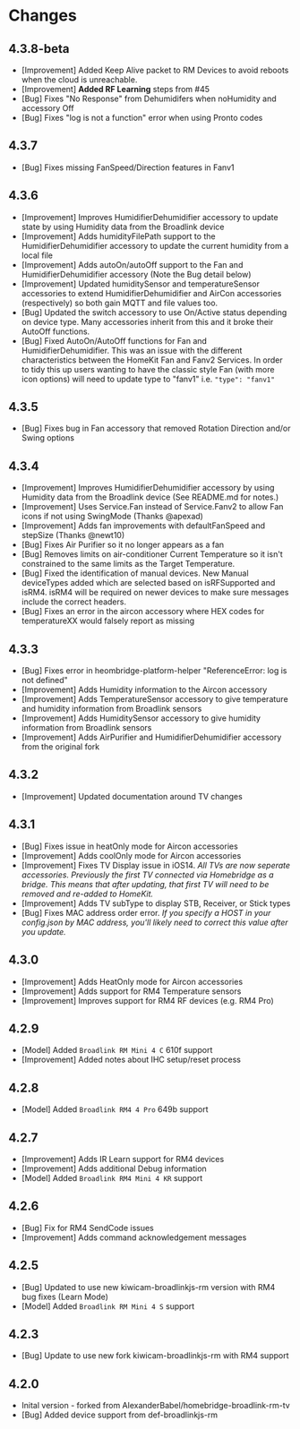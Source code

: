 # Changes

## 4.3.8-beta
- [Improvement] Added Keep Alive packet to RM Devices to avoid reboots when the cloud is unreachable.
- [Improvement] **Added RF Learning** steps from #45
- [Bug] Fixes "No Response" from Dehumidifers when noHumidity and accessory Off
- [Bug] Fixes "log is not a function" error when using Pronto codes

## 4.3.7
- [Bug] Fixes missing FanSpeed/Direction features in Fanv1

## 4.3.6
- [Improvement] Improves HumidifierDehumidifier accessory to update state by using Humidity data from the Broadlink device 
- [Improvement] Adds humidityFilePath support to the HumidifierDehumidifier accessory to update the current humidity from a local file
- [Improvement] Adds autoOn/autoOff support to the Fan and HumidifierDehumidifier accessory (Note the Bug detail below)
- [Improvement] Updated humiditySensor and temperatureSensor accessories to extend HumidifierDehumidifier and AirCon accessories (respectively) so both gain MQTT and file values too.
- [Bug] Updated the switch accessory to use On/Active status depending on device type. Many accessories inherit from this and it broke their AutoOff functions.
- [Bug] Fixed AutoOn/AutoOff functions for Fan and HumidifierDehumidifier. This was an issue with the different characteristics between the HomeKit Fan and Fanv2 Services. In order to tidy this up users wanting to have the classic style Fan (with more icon options) will need to update type to "fanv1" i.e. `"type": "fanv1"`

## 4.3.5
- [Bug] Fixes bug in Fan accessory that removed Rotation Direction and/or Swing options

## 4.3.4
- [Improvement] Improves HumidifierDehumidifier accessory by using Humidity data from the Broadlink device (See README.md for notes.) 
- [Improvement] Uses Service.Fan instead of Service.Fanv2 to allow Fan icons if not using SwingMode (Thanks @apexad)
- [Improvement] Adds fan improvements with defaultFanSpeed and stepSize (Thanks @newt10)
- [Bug] Fixes Air Purifier so it no longer appears as a fan
- [Bug] Removes limits on air-conditioner Current Temperature so it isn't constrained to the same limits as the Target Temperature.
- [Bug] Fixed the identification of manual devices. New Manual deviceTypes added which are selected based on isRFSupported and isRM4. isRM4 will be required on newer devices to make sure messages include the correct headers.
- [Bug] Fixes an error in the aircon accessory where HEX codes for temperatureXX would falsely report as missing

## 4.3.3
- [Bug] Fixes error in heombridge-platform-helper "ReferenceError: log is not defined"
- [Improvement] Adds Humidity information to the Aircon accessory
- [Improvement] Adds TemperatureSensor accessory to give temperature and humidity information from Broadlink sensors
- [Improvement] Adds HumiditySensor accessory to give humidity information from Broadlink sensors
- [Improvement] Adds AirPurifier and HumidifierDehumidifier accessory from the original fork

## 4.3.2
- [Improvement] Updated documentation around TV changes

## 4.3.1
- [Bug] Fixes issue in heatOnly mode for Aircon accessories
- [Improvement] Adds coolOnly mode for Aircon accessories
- [Improvement] Fixes TV Display issue in iOS14. *All TVs are now seperate accessories. Previously the first TV connected via Homebridge as a bridge. This means that after updating, that first TV will need to be removed and re-added to HomeKit.*
- [Improvement] Adds TV subType to display STB, Receiver, or Stick types 
- [Bug] Fixes MAC address order error. *If you specify a HOST in your config.json by MAC address, you'll likely need to correct this value after you update.*

## 4.3.0
- [Improvement] Adds HeatOnly mode for Aircon accessories
- [Improvement] Adds support for RM4 Temperature sensors
- [Improvement] Improves support for RM4 RF devices (e.g. RM4 Pro)

## 4.2.9
- [Model] Added `Broadlink RM Mini 4 C` 610f support
- [Improvement] Added notes about IHC setup/reset process 

## 4.2.8
- [Model] Added `Broadlink RM4 4 Pro` 649b support

## 4.2.7
- [Improvement] Adds IR Learn support for RM4 devices
- [Improvement] Adds additional Debug information
- [Model] Added `Broadlink RM4 Mini 4 KR` support

## 4.2.6

- [Bug] Fix for RM4 SendCode issues
- [Improvement] Adds command acknowledgement messages

## 4.2.5

- [Bug] Updated to use new kiwicam-broadlinkjs-rm version with RM4 bug fixes (Learn Mode)
- [Model] Added `Broadlink RM Mini 4 S` support

## 4.2.3

- [Bug] Update to use new fork kiwicam-broadlinkjs-rm with RM4 support

## 4.2.0

- Inital version - forked from AlexanderBabel/homebridge-broadlink-rm-tv
- [Bug] Added device support from def-broadlinkjs-rm
